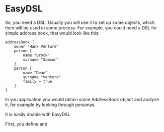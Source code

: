 # EasyDSL

So, you need a DSL.
Usually you will use it to set up some objects, which then will be used in some process.
For example, you could need a DSL for simple address book, that would look like this:

    addressBook {
        owner "Hank Venture"
        person {
            name "Brock"
            surname "Samson"
        }
        person {
            name "Dean"
            surname "Venture"
            family = true
        }
    }

In you application you would obtain some AddressBook object and analyze it, for example by looking through personas.

It is easily doable with EasyDSL.

First, you define and
